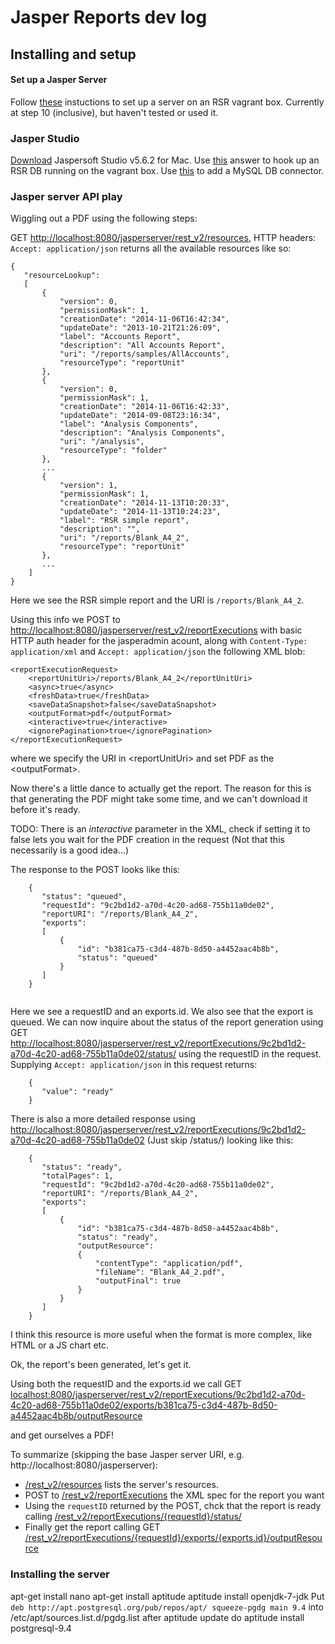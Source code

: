 # Jasper Reports dev log

## Installing and setup

#### Set up a Jasper Server

Follow [these](http://www.idryman.org/blog/2014/02/26/setting-up-jasper-server-on-linux/) instuctions to set up a server on an RSR vagrant box. Currently at step 10 (inclusive), but haven't tested or used it.

### Jasper Studio

[Download](http://community.jaspersoft.com/download) Jaspersoft Studio v5.6.2 for Mac. Use [this](http://community.jaspersoft.com/questions/825596/jaspersoft-aws-ssh-connection-mysql) answer to hook up an RSR DB running on the vagrant box. Use [this](https://community.jaspersoft.com/questions/541671/problem-jdbc-mysql-connections) to add a MySQL DB connector. 


### Jasper server API play

Wiggling out a PDF using the following steps:

GET [http://localhost:8080/jasperserver/rest_v2/resources](http://localhost:8080/jasperserver/rest_v2/resources), HTTP headers: ```Accept: application/json``` returns all the available resources like so:

```
{
   "resourceLookup":
   [
       {
           "version": 0,
           "permissionMask": 1,
           "creationDate": "2014-11-06T16:42:34",
           "updateDate": "2013-10-21T21:26:09",
           "label": "Accounts Report",
           "description": "All Accounts Report",
           "uri": "/reports/samples/AllAccounts",
           "resourceType": "reportUnit"
       },
       {
           "version": 0,
           "permissionMask": 1,
           "creationDate": "2014-11-06T16:42:33",
           "updateDate": "2014-09-08T23:16:34",
           "label": "Analysis Components",
           "description": "Analysis Components",
           "uri": "/analysis",
           "resourceType": "folder"
       },
       ...
       {
           "version": 1,
           "permissionMask": 1,
           "creationDate": "2014-11-13T10:20:33",
           "updateDate": "2014-11-13T10:24:23",
           "label": "RSR simple report",
           "description": "",
           "uri": "/reports/Blank_A4_2",
           "resourceType": "reportUnit"
       },
       ...
    ]
}
```

Here we see the RSR simple report and the URI is ```/reports/Blank_A4_2```.

Using this info we POST to [http://localhost:8080/jasperserver/rest_v2/reportExecutions](http://localhost:8080/jasperserver/rest_v2/reportExecutions) with basic HTTP auth header for the jasperadmin acount, along with ```Content-Type: application/xml``` and ```Accept: application/json``` the following XML blob:

```
<reportExecutionRequest>
    <reportUnitUri>/reports/Blank_A4_2</reportUnitUri>
    <async>true</async>
    <freshData>true</freshData>
    <saveDataSnapshot>false</saveDataSnapshot>
    <outputFormat>pdf</outputFormat>
    <interactive>true</interactive>
    <ignorePagination>true</ignorePagination>    
</reportExecutionRequest>
```

where we specify the URI in &lt;reportUnitUri&gt; and set PDF as the &lt;outputFormat&gt;.

Now there's a little dance to actually get the report. The reason for this is that generating the PDF might take some time, and we can't download it before it's ready. 

TODO: There is an *interactive* parameter in the XML, check if setting it to false lets you wait for the PDF creation in the request (Not that this necessarily is a good idea...)

The response to the POST looks like this:

```
    {
       "status": "queued",
       "requestId": "9c2bd1d2-a70d-4c20-ad68-755b11a0de02",
       "reportURI": "/reports/Blank_A4_2",
       "exports":
       [
           {
               "id": "b381ca75-c3d4-487b-8d50-a4452aac4b8b",
               "status": "queued"
           }
       ]
    }


```

Here we see a requestID and an exports.id. We also see that the export is queued. We can now inquire about the status of the report generation using GET [http://localhost:8080/jasperserver/rest_v2/reportExecutions/9c2bd1d2-a70d-4c20-ad68-755b11a0de02/status/](http://localhost:8080/jasperserver/rest_v2/reportExecutions/9c2bd1d2-a70d-4c20-ad68-755b11a0de02/status/) using the requestID in the request. Supplying ```Accept: application/json``` in this request returns:

```
    {
       "value": "ready"
    }
```

There is also a more detailed response using [http://localhost:8080/jasperserver/rest_v2/reportExecutions/9c2bd1d2-a70d-4c20-ad68-755b11a0de02](http://localhost:8080/jasperserver/rest_v2/reportExecutions/9c2bd1d2-a70d-4c20-ad68-755b11a0de02) (Just skip /status/) looking like this:

```
    {
       "status": "ready",
       "totalPages": 1,
       "requestId": "9c2bd1d2-a70d-4c20-ad68-755b11a0de02",
       "reportURI": "/reports/Blank_A4_2",
       "exports":
       [
           {
               "id": "b381ca75-c3d4-487b-8d50-a4452aac4b8b",
               "status": "ready",
               "outputResource":
               {
                   "contentType": "application/pdf",
                   "fileName": "Blank_A4_2.pdf",
                   "outputFinal": true
               }
           }
       ]
    }
```

I think this resource is more useful when the format is more complex, like HTML or a JS chart etc.

Ok, the report's been generated, let's get it.

Using both the requestID and the exports.id we call GET [localhost:8080/jasperserver/rest_v2/reportExecutions/9c2bd1d2-a70d-4c20-ad68-755b11a0de02/exports/b381ca75-c3d4-487b-8d50-a4452aac4b8b/outputResource](localhost:8080/jasperserver/rest_v2/reportExecutions/9c2bd1d2-a70d-4c20-ad68-755b11a0de02/exports/b381ca75-c3d4-487b-8d50-a4452aac4b8b/outputResource)

and get ourselves a PDF!

To summarize (skipping the base Jasper server URI, e.g. http://localhost:8080/jasperserver):

 * [/rest_v2/resources](/rest_v2/resources) lists the server's resources.
 * POST to [/rest_v2/reportExecutions](/rest_v2/reportExecutions) the XML spec for the report you want
 * Using the ```requestID``` returned by the POST, chck that the report is ready calling [/rest_v2/reportExecutions/{requestId}/status/](/rest_v2/reportExecutions/{requestId}/status/)
 * Finally get the report calling GET [/rest_v2/reportExecutions/{requestId}/exports/{exports.id}/outputResource](/rest_v2/reportExecutions/{requestId}/exports/{exports.id}/outputResource)


### Installing the server

apt-get install nano
apt-get install aptitude
aptitude install openjdk-7-jdk
Put ```deb http://apt.postgresql.org/pub/repos/apt/ squeeze-pgdg main 9.4``` into /etc/apt/sources.list.d/pgdg.list
after aptitude update do
aptitude install postgresql-9.4
 